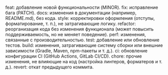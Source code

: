 feat: добавление новой функциональности (MINOR).
fix: исправление бага (PATCH).
docs: изменения в документации (например, README.md), без кода.
style: корректировки оформления (отступы, форматирование, т. п.), не затрагивающие логику.
refactor: реорганизация кода без изменения функционала (может повысить поддерживаемость, но не меняет поведение).
perf: изменения, связанные с производительностью.
test: добавление или обновление тестов.
build: изменения, затрагивающие систему сборки или внешние зависимости (Gradle, Maven, npm-пакеты и т. д.).
ci: обновление конфигурации CI (GitHub Actions, GitLab CI/CD).
chore: прочие изменения, не влияющие на код (настройка линтеров, форматеров и т. д.).
revert: откат предыдущего коммита.